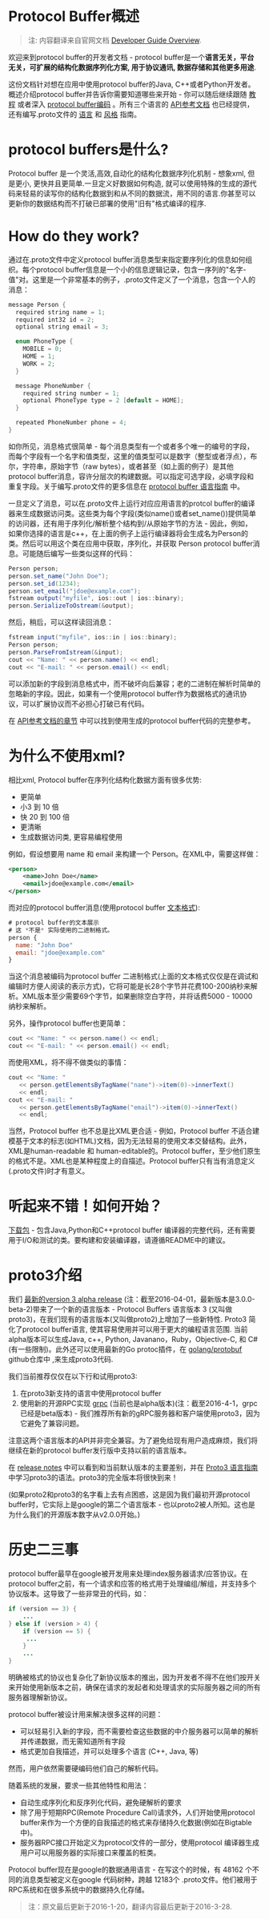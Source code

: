 Protocol Buffer概述
========

> 注: 内容翻译来自官网文档 [Developer Guide Overview](https://developers.google.com/protocol-buffers/docs/overview).

欢迎来到protocol buffer的开发者文档 - protocol buffer是一个**语言无关，平台无关，可扩展的结构化数据序列化方案, 用于协议通讯, 数据存储和其他更多用途**.

这份文档针对想在应用中使用protocol buffer的Java, C++或者Python开发者。概述介绍protocol buffer并告诉你需要知道哪些来开始 - 你可以随后继续跟随 [教程](https://developers.google.com/protocol-buffers/docs/tutorials) 或者深入 [protocol buffer编码](encoding.md) 。所有三个语言的 [API参考文档](../reference/index.md) 也已经提供，还有编写.proto文件的 [语言](language_guide.html) 和 [风格](style_guide.html) 指南。

# protocol buffers是什么?

Protocol buffer 是一个灵活,高效,自动化的结构化数据序列化机制 - 想象xml, 但是更小, 更快并且更简单.一旦定义好数据如何构造, 就可以使用特殊的生成的源代码来轻易的读写你的结构化数据到和从不同的数据流，用不同的语言.你甚至可以更新你的数据结构而不打破已部署的使用"旧有"格式编译的程序.

# How do they work?

通过在.proto文件中定义protocol buffer消息类型来指定要序列化的信息如何组织。每个protocol buffer信息是一个小的信息逻辑记录，包含一序列的"名字-值"对。这里是一个非常基本的例子，.proto文件定义了一个消息，包含一个人的消息：

```java
message Person {
  required string name = 1;
  required int32 id = 2;
  optional string email = 3;

  enum PhoneType {
    MOBILE = 0;
    HOME = 1;
    WORK = 2;
  }

  message PhoneNumber {
    required string number = 1;
    optional PhoneType type = 2 [default = HOME];
  }

  repeated PhoneNumber phone = 4;
}
```

如你所见，消息格式很简单 - 每个消息类型有一个或者多个唯一的编号的字段，而每个字段有一个名字和值类型，这里的值类型可以是数字（整型或者浮点），布尔，字符串，原始字节（raw bytes），或者甚至（如上面的例子）是其他protocol buffer消息，容许分层次的构建数据。可以指定可选字段，必填字段和重复字段。关于编写.proto文件的更多信息在 [protocol buffer 语言指南](language_guide.html) 中。

一旦定义了消息，可以在.proto文件上运行对应应用语言的protcol buffer的编译器来生成数据访问类。这些类为每个字段(类似name()或者set_name())提供简单的访问器，还有用于序列化/解析整个结构到/从原始字节的方法 - 因此，例如， 如果你选择的语言是c++，在上面的例子上运行编译器将会生成名为Person的类。然后可以用这个类在应用中获取，序列化，并获取 Person protocol buffer消息。可能随后编写一些类似这样的代码：

```java
Person person;
person.set_name("John Doe");
person.set_id(1234);
person.set_email("jdoe@example.com");
fstream output("myfile", ios::out | ios::binary);
person.SerializeToOstream(&output);
```

然后，稍后，可以这样读回消息：

```java
fstream input("myfile", ios::in | ios::binary);
Person person;
person.ParseFromIstream(&input);
cout << "Name: " << person.name() << endl;
cout << "E-mail: " << person.email() << endl;
```

可以添加新的字段到消息格式中，而不破坏向后兼容；老的二进制在解析时简单的忽略新的字段。因此，如果有一个使用protocol buffer作为数据格式的通讯协议，可以扩展协议而不必担心打破已有代码。

在 [API参考文档的章节](../reference/index.html) 中可以找到使用生成的protocol buffer代码的完整参考。

# 为什么不使用xml?

相比xml, Protocol buffer在序列化结构化数据方面有很多优势:

- 更简单
- 小3 到 10 倍
- 快 20 到 100 倍
- 更清晰
- 生成数据访问类, 更容易编程使用

例如，假设想要用 name 和 email 来构建一个 Person。在XML中，需要这样做：

```xml
<person>
    <name>John Doe</name>
    <email>jdoe@example.com</email>
</person>
```

而对应的protocol buffer消息(使用protocol buffer [文本格式](https://developers.google.com/protocol-buffers/docs/reference/cpp/google.protobuf.text_format)):

```javascript
# protocol buffer的文本展示
# 这 *不是* 实际使用的二进制格式。
person {
  name: "John Doe"
  email: "jdoe@example.com"
}
```

当这个消息被编码为protocol buffer 二进制格式(上面的文本格式仅仅是在调试和编辑时方便人阅读的表示方式)，它将可能是长28个字节并花费100-200纳秒来解析。XML版本至少需要69个字节，如果删除空白字符，并将话费5000 - 10000 纳秒来解析。

另外，操作protocol buffer也更简单：

```java
cout << "Name: " << person.name() << endl;
cout << "E-mail: " << person.email() << endl;
```

而使用XML，将不得不做类似的事情：

```java
cout << "Name: "
   << person.getElementsByTagName("name")->item(0)->innerText()
   << endl;
cout << "E-mail: "
   << person.getElementsByTagName("email")->item(0)->innerText()
   << endl;
```

当然，Protocol buffer 也不总是比XML更合适 - 例如，Protocol buffer 不适合建模基于文本的标志(如HTML)文档，因为无法轻易的使用文本交替结构。此外，XML是human-readable 和 human-editable的。Protocol buffer，至少他们原生的格式不是。XML也是某种程度上的自描述。Protocol buffer只有当有消息定义(.proto文件)时才有意义。

# 听起来不错！如何开始？

[下载包](https://developers.google.com/protocol-buffers/docs/downloads.html) - 包含Java,Python和C++protocol buffer 编译器的完整代码，还有需要用于I/O和测试的类。要构建和安装编译器，请遵循README中的建议。

# proto3介绍

我们 [最新的version 3 alpha release](https://github.com/google/protobuf/releases) (注：截至2016-04-01，最新版本是3.0.0-beta-2)带来了一个新的语言版本 - Protocol Buffers 语言版本 3 (又叫做 proto3)，在我们现有的语言版本(又叫做proto2)上增加了一些新特性. Proto3 简化了protocol buffer语言, 使其容易使用并可以用于更大的编程语言范围. 当前alpha版本可以生成Java, c++, Python, Javanano，Ruby，Objective-C, 和 C#(有一些限制)。此外还可以使用最新的Go protoc插件，在 [golang/protobuf](https://github.com/golang/protobuf) github仓库中 ,来生成proto3代码.

我们当前推荐仅仅在以下行和试用proto3:

1. 在proto3新支持的语言中使用protocol buffer
2. 使用新的开源RPC实现 [grpc](http://github.com/grpc/grpc-common) (当前也是alpha版本)(注：截至2016-4-1，grpc已经是beta版本) - 我们推荐所有新的gRPC服务器和客户端使用proto3，因为它避免了兼容问题。

注意这两个语言版本的API并非完全兼容。为了避免给现有用户造成麻烦，我们将继续在新的protocol buffer发行版中支持以前的语言版本。

在 [release notes](https://github.com/google/protobuf/releases) 中可以看到和当前默认版本的主要差别，并在 [Proto3 语言指南](language_guide.html) 中学习proto3的语法。proto3的完全版本将很快到来！

(如果proto2和proto3的名字看上去有点困惑，这是因为我们最初开源protocol buffer时，它实际上是google的第二个语言版本 - 也以proto2被人所知。这也是为什么我们的开源版本数字从v2.0.0开始。)

# 历史二三事

protocol buffer最早在google被开发用来处理index服务器请求/应答协议。在protocol buffer之前，有一个请求和应答的格式用于处理编组/解组，并支持多个协议版本。这导致了一些非常丑的代码，如：

```java
if (version == 3) {
	...
} else if (version > 4) {
    if (version == 5) {
     ...
    }
	...
}
```

明确被格式的协议也复杂化了新协议版本的推出，因为开发者不得不在他们按开关来开始使用新版本之前，确保在请求的发起者和处理请求的实际服务器之间的所有服务器理解新协议。

protocol buffer被设计用来解决很多这样的问题：

- 可以轻易引入新的字段，而不需要检查这些数据的中介服务器可以简单的解析并传递数据，而无需知道所有字段
- 格式更加自我描述，并可以处理多个语言 (C++, Java, 等)

然而，用户依然需要硬编码他们自己的解析代码。

随着系统的发展，要求一些其他特性和用法：

- 自动生成序列化和反序列化代码，避免硬解析的要求
- 除了用于短期RPC(Remote Procedure Call)请求外，人们开始使用protocol buffer来作为一个方便的自我描述的格式来存储持久化数据(例如在Bigtable中)。
- 服务器RPC接口开始定义为protocol文件的一部分，使用protocol 编译器生成用户可以用服务器的实际接口来覆盖的桩类。

Protocol buffer现在是google的数据通用语言 - 在写这个的时候，有 48162 个不同的消息类型被定义在google 代码树种，跨越 12183个 .proto文件。他们被用于RPC系统和在很多系统中的数据持久化存储。

> 注：原文最后更新于2016-1-20，翻译内容最后更新于2016-3-28.
